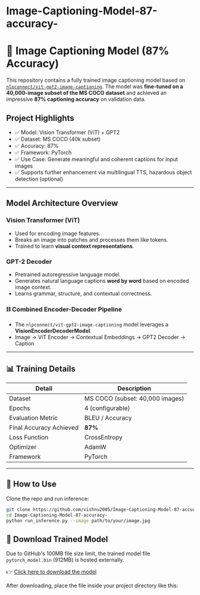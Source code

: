 # Image-Captioning-Model-87-accuracy-
# 🧠 Image Captioning Model (87% Accuracy)

This repository contains a fully trained image captioning model based on [`nlpconnect/vit-gpt2-image-captioning`](https://huggingface.co/nlpconnect/vit-gpt2-image-captioning). The model was **fine-tuned on a 40,000-image subset of the MS COCO dataset** and achieved an impressive **87% captioning accuracy** on validation data.

## Project Highlights

- ✅ Model: Vision Transformer (ViT) + GPT2
- ✅ Dataset: MS COCO (40k subset)
- ✅ Accuracy: 87%
- ✅ Framework: PyTorch
- ✅ Use Case: Generate meaningful and coherent captions for input images
- ✅ Supports further enhancement via multilingual TTS, hazardous object detection (optional)

---

## Model Architecture Overview

### Vision Transformer (ViT)
- Used for encoding image features.
- Breaks an image into patches and processes them like tokens.
- Trained to learn **visual context representations**.

### GPT-2 Decoder
- Pretrained autoregressive language model.
- Generates natural language captions **word by word** based on encoded image context.
- Learns grammar, structure, and contextual correctness.

### ⛓️ Combined Encoder-Decoder Pipeline
- The `nlpconnect/vit-gpt2-image-captioning` model leverages a **VisionEncoderDecoderModel**.
- Image → ViT Encoder → Contextual Embeddings → GPT2 Decoder → Caption

---

## 📊 Training Details

| Detail                   | Description                          |
|-------------------------|--------------------------------------|
| Dataset                 | MS COCO (subset: 40,000 images)      |
| Epochs                  | 4 (configurable)                     |
| Evaluation Metric       | BLEU / Accuracy                      |
| Final Accuracy Achieved | **87%**                              |
| Loss Function           | CrossEntropy                         |
| Optimizer               | AdamW                                |
| Framework               | PyTorch                              |

---

## 🧪 How to Use

Clone the repo and run inference:

```bash
git clone https://github.com/vishnu2005/Image-Captioning-Model-87-accuracy-.git
cd Image-Captioning-Model-87-accuracy-
python run_inference.py --image path/to/your/image.jpg
```

## 🧱 Download Trained Model

Due to GitHub's 100MB file size limit, the trained model file `pytorch_model.bin` (912MB) is hosted externally.

👉 [Click here to download the model](https://drive.google.com/uc?export=download&id=1plxo7TuJjjTnylXzuyc_h9Ds7pOQyrIx)

After downloading, place the file inside your project directory like this:

